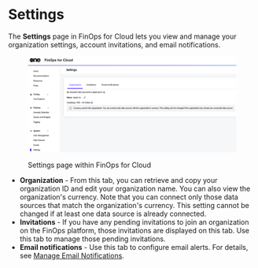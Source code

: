 # Settings

The **Settings** page in FinOps for Cloud lets you view and manage your organization settings, account invitations, and email notifications.&#x20;

<figure><img src="../../.gitbook/assets/ffc_settings.png" alt=""><figcaption><p>Settings page within FinOps for Cloud</p></figcaption></figure>

* **Organization** - From this tab, you can retrieve and copy your organization ID and edit your organization name. You can also view the organization's currency. Note that you can connect only those data sources that match the organization's currency. This setting cannot be changed if at least one data source is already connected.
* **Invitations** - If you have any pending invitations to join an organization on the FinOps platform, those invitations are displayed on this tab. Use this tab to manage those pending invitations.
* **Email notifications** - Use this tab to configure email alerts. For details, see [Manage Email Notifications](manage-email-notifications.md).
